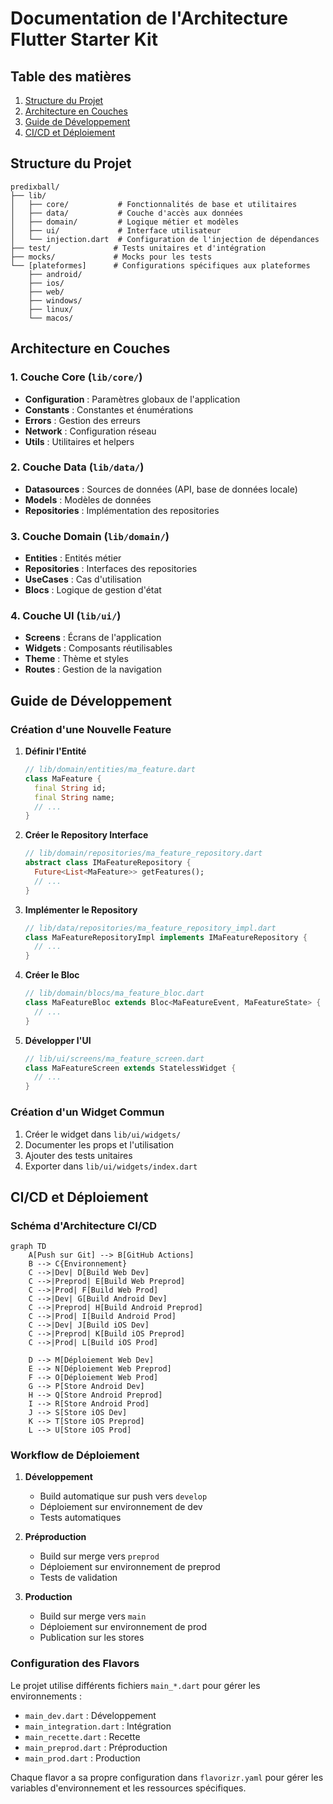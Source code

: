 # Documentation de l'Architecture Flutter Starter Kit

## Table des matières
1. [Structure du Projet](#structure-du-projet)
2. [Architecture en Couches](#architecture-en-couches)
3. [Guide de Développement](#guide-de-développement)
4. [CI/CD et Déploiement](#cicd-et-déploiement)

## Structure du Projet

```
predixball/
├── lib/
│   ├── core/           # Fonctionnalités de base et utilitaires
│   ├── data/           # Couche d'accès aux données
│   ├── domain/         # Logique métier et modèles
│   ├── ui/             # Interface utilisateur
│   └── injection.dart  # Configuration de l'injection de dépendances
├── test/              # Tests unitaires et d'intégration
├── mocks/             # Mocks pour les tests
└── [plateformes]      # Configurations spécifiques aux plateformes
    ├── android/
    ├── ios/
    ├── web/
    ├── windows/
    ├── linux/
    └── macos/
```

## Architecture en Couches

### 1. Couche Core (`lib/core/`)
- **Configuration** : Paramètres globaux de l'application
- **Constants** : Constantes et énumérations
- **Errors** : Gestion des erreurs
- **Network** : Configuration réseau
- **Utils** : Utilitaires et helpers

### 2. Couche Data (`lib/data/`)
- **Datasources** : Sources de données (API, base de données locale)
- **Models** : Modèles de données
- **Repositories** : Implémentation des repositories

### 3. Couche Domain (`lib/domain/`)
- **Entities** : Entités métier
- **Repositories** : Interfaces des repositories
- **UseCases** : Cas d'utilisation
- **Blocs** : Logique de gestion d'état

### 4. Couche UI (`lib/ui/`)
- **Screens** : Écrans de l'application
- **Widgets** : Composants réutilisables
- **Theme** : Thème et styles
- **Routes** : Gestion de la navigation

## Guide de Développement

### Création d'une Nouvelle Feature

1. **Définir l'Entité**
   ```dart
   // lib/domain/entities/ma_feature.dart
   class MaFeature {
     final String id;
     final String name;
     // ...
   }
   ```

2. **Créer le Repository Interface**
   ```dart
   // lib/domain/repositories/ma_feature_repository.dart
   abstract class IMaFeatureRepository {
     Future<List<MaFeature>> getFeatures();
     // ...
   }
   ```

3. **Implémenter le Repository**
   ```dart
   // lib/data/repositories/ma_feature_repository_impl.dart
   class MaFeatureRepositoryImpl implements IMaFeatureRepository {
     // ...
   }
   ```

4. **Créer le Bloc**
   ```dart
   // lib/domain/blocs/ma_feature_bloc.dart
   class MaFeatureBloc extends Bloc<MaFeatureEvent, MaFeatureState> {
     // ...
   }
   ```

5. **Développer l'UI**
   ```dart
   // lib/ui/screens/ma_feature_screen.dart
   class MaFeatureScreen extends StatelessWidget {
     // ...
   }
   ```

### Création d'un Widget Commun

1. Créer le widget dans `lib/ui/widgets/`
2. Documenter les props et l'utilisation
3. Ajouter des tests unitaires
4. Exporter dans `lib/ui/widgets/index.dart`

## CI/CD et Déploiement

### Schéma d'Architecture CI/CD

```mermaid
graph TD
    A[Push sur Git] --> B[GitHub Actions]
    B --> C{Environnement}
    C -->|Dev| D[Build Web Dev]
    C -->|Preprod| E[Build Web Preprod]
    C -->|Prod| F[Build Web Prod]
    C -->|Dev| G[Build Android Dev]
    C -->|Preprod| H[Build Android Preprod]
    C -->|Prod| I[Build Android Prod]
    C -->|Dev| J[Build iOS Dev]
    C -->|Preprod| K[Build iOS Preprod]
    C -->|Prod| L[Build iOS Prod]
    
    D --> M[Déploiement Web Dev]
    E --> N[Déploiement Web Preprod]
    F --> O[Déploiement Web Prod]
    G --> P[Store Android Dev]
    H --> Q[Store Android Preprod]
    I --> R[Store Android Prod]
    J --> S[Store iOS Dev]
    K --> T[Store iOS Preprod]
    L --> U[Store iOS Prod]
```

### Workflow de Déploiement

1. **Développement**
   - Build automatique sur push vers `develop`
   - Déploiement sur environnement de dev
   - Tests automatiques

2. **Préproduction**
   - Build sur merge vers `preprod`
   - Déploiement sur environnement de preprod
   - Tests de validation

3. **Production**
   - Build sur merge vers `main`
   - Déploiement sur environnement de prod
   - Publication sur les stores

### Configuration des Flavors

Le projet utilise différents fichiers `main_*.dart` pour gérer les environnements :
- `main_dev.dart` : Développement
- `main_integration.dart` : Intégration
- `main_recette.dart` : Recette
- `main_preprod.dart` : Préproduction
- `main_prod.dart` : Production

Chaque flavor a sa propre configuration dans `flavorizr.yaml` pour gérer les variables d'environnement et les ressources spécifiques. 